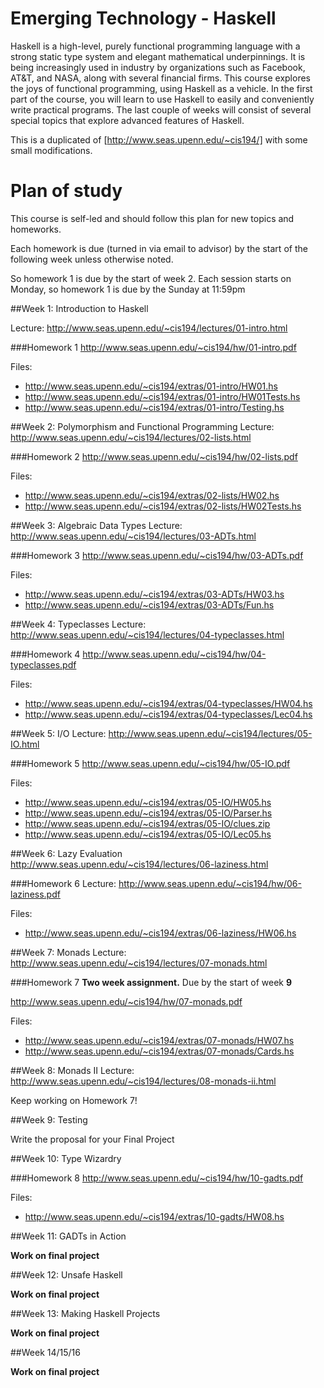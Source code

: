 Emerging Technology - Haskell
=====================
Haskell is a high-level, purely functional programming language with a strong static type system and elegant mathematical underpinnings. It is being increasingly used in industry by organizations such as Facebook, AT&T, and NASA, along with several financial firms. This course explores the joys of functional programming, using Haskell as a vehicle. In the first part of the course, you will learn to use Haskell to easily and conveniently write practical programs. The last couple of weeks will consist of several special topics that explore advanced features of Haskell.

This is a duplicated of [http://www.seas.upenn.edu/~cis194/] with some small modifications.

# Plan of study

This course is self-led and should follow this plan for new topics and homeworks.

Each homework is due (turned in via email to advisor) by the start of the following week unless otherwise noted.

So homework 1 is due by the start of week 2. Each session starts on Monday, so homework 1 is due by the Sunday at 11:59pm

##Week 1: Introduction to Haskell

Lecture: http://www.seas.upenn.edu/~cis194/lectures/01-intro.html

###Homework 1
http://www.seas.upenn.edu/~cis194/hw/01-intro.pdf

Files:
- http://www.seas.upenn.edu/~cis194/extras/01-intro/HW01.hs
- http://www.seas.upenn.edu/~cis194/extras/01-intro/HW01Tests.hs
- http://www.seas.upenn.edu/~cis194/extras/01-intro/Testing.hs

##Week 2: Polymorphism and Functional Programming
Lecture: http://www.seas.upenn.edu/~cis194/lectures/02-lists.html

###Homework 2
http://www.seas.upenn.edu/~cis194/hw/02-lists.pdf

Files:
- http://www.seas.upenn.edu/~cis194/extras/02-lists/HW02.hs
- http://www.seas.upenn.edu/~cis194/extras/02-lists/HW02Tests.hs

##Week 3: Algebraic Data Types
Lecture: http://www.seas.upenn.edu/~cis194/lectures/03-ADTs.html

###Homework 3
http://www.seas.upenn.edu/~cis194/hw/03-ADTs.pdf

Files:
- http://www.seas.upenn.edu/~cis194/extras/03-ADTs/HW03.hs
- http://www.seas.upenn.edu/~cis194/extras/03-ADTs/Fun.hs

##Week 4: Typeclasses
Lecture: http://www.seas.upenn.edu/~cis194/lectures/04-typeclasses.html

###Homework 4
http://www.seas.upenn.edu/~cis194/hw/04-typeclasses.pdf

Files:
- http://www.seas.upenn.edu/~cis194/extras/04-typeclasses/HW04.hs
- http://www.seas.upenn.edu/~cis194/extras/04-typeclasses/Lec04.hs

##Week 5: I/O
Lecture: http://www.seas.upenn.edu/~cis194/lectures/05-IO.html

###Homework 5
http://www.seas.upenn.edu/~cis194/hw/05-IO.pdf

Files:
- http://www.seas.upenn.edu/~cis194/extras/05-IO/HW05.hs
- http://www.seas.upenn.edu/~cis194/extras/05-IO/Parser.hs
- http://www.seas.upenn.edu/~cis194/extras/05-IO/clues.zip
- http://www.seas.upenn.edu/~cis194/extras/05-IO/Lec05.hs


##Week 6: Lazy Evaluation
http://www.seas.upenn.edu/~cis194/lectures/06-laziness.html

###Homework 6
Lecture: http://www.seas.upenn.edu/~cis194/hw/06-laziness.pdf

Files:
- http://www.seas.upenn.edu/~cis194/extras/06-laziness/HW06.hs

##Week 7: Monads
Lecture: http://www.seas.upenn.edu/~cis194/lectures/07-monads.html

###Homework 7
**Two week assignment.** Due by the start of week **9**

http://www.seas.upenn.edu/~cis194/hw/07-monads.pdf

Files:
- http://www.seas.upenn.edu/~cis194/extras/07-monads/HW07.hs
- http://www.seas.upenn.edu/~cis194/extras/07-monads/Cards.hs

##Week 8: Monads II
Lecture: http://www.seas.upenn.edu/~cis194/lectures/08-monads-ii.html

Keep working on Homework 7!

##Week 9: Testing

Write the proposal for your Final Project

##Week 10: Type Wizardry

###Homework 8
http://www.seas.upenn.edu/~cis194/hw/10-gadts.pdf

Files:
- http://www.seas.upenn.edu/~cis194/extras/10-gadts/HW08.hs

##Week 11: GADTs in Action

**Work on final project**

##Week 12: Unsafe Haskell

**Work on final project**

##Week 13: Making Haskell Projects

**Work on final project**

##Week 14/15/16

**Work on final project**
